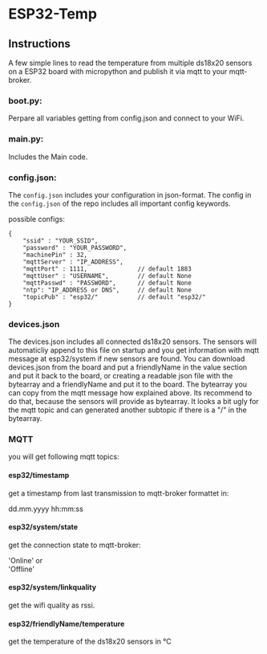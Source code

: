 # ESP32-Temp

## Instructions

A few simple lines to read the temperature from multiple ds18x20 sensors on a ESP32 board with micropython and publish it via mqtt to your mqtt-broker.

### boot.py:

Perpare all variables getting from config.json and connect to your WiFi.

### main.py:

Includes the Main code.

### config.json:

The `config.json` includes your configuration in json-format. The config in the `config.json` of the repo includes all important config keywords.

possible configs:

```
{
    "ssid" : "YOUR_SSID",
    "password" : "YOUR_PASSWORD",
    "machinePin" : 32,
    "mqttServer" : "IP_ADDRESS",
    "mqttPort" : 1111,              // default 1883
    "mqttUser" : "USERNAME",        // default None
    "mqttPasswd" : "PASSWORD",      // default None
    "ntp": "IP_ADDRESS or DNS",     // default None
    "topicPub" : "esp32/"           // default "esp32/"
}
```
### devices.json

The devices.json includes all connected ds18x20 sensors. The sensors will automaticliy append to this file on startup and you get information with mqtt message at esp32/system if new sensors are found.
You can download devices.json from the board and put a friendlyName in the value section and put it back to the board, or creating a readable json file with the bytearray and a friendlyName and put it to the board. The bytearray you can copy from the mqtt message how explained above.
Its recommend to do that, because the sensors will provide as bytearray. It looks a bit ugly for the mqtt topic and can generated another subtopic if there is a "/" in the bytearray.

### MQTT

you will get following mqtt topics:

#### esp32/timestamp
get a timestamp from last transmission to mqtt-broker formattet in:

dd.mm.yyyy hh:mm:ss

#### esp32/system/state
get the connection state to mqtt-broker:</br>

'Online' or </br>
'Offline'

#### esp32/system/linkquality
get the wifi quality as rssi.

#### esp32/friendlyName/temperature
get the temperature of the ds18x20 sensors in °C